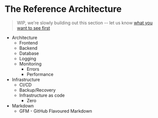 # The Reference Architecture

> WIP, we're slowly building out this section -- let us know [what you want to see first](https://github.com/commitdev/companion/discussions/10)

- Architecture
  - Frontend
  - Backend
  - Database
  - Logging
  - Monitoring
    - Errors
    - Performance
- Infrastructure
  - CI/CD
  - Backup/Recovery
  - Infrastructure as code
    - Zero
- Markdown
  - GFM - GitHub Flavoured Markdown

